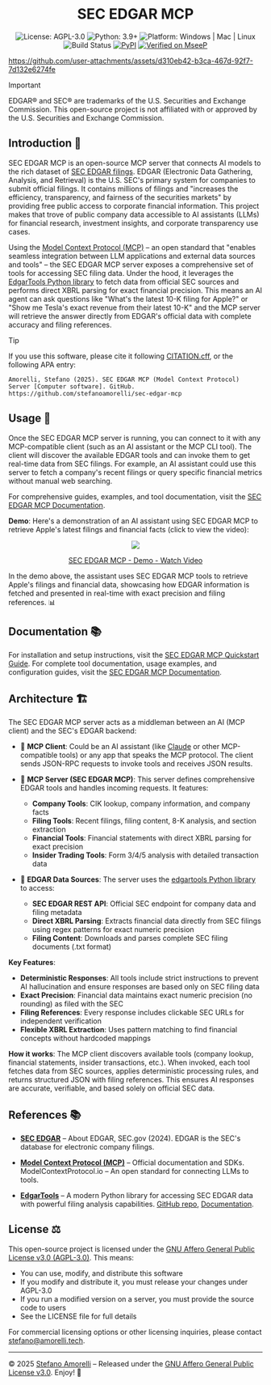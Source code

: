 <div align="center">

# SEC EDGAR MCP

</div>

<p align="center">
  <img alt="License: AGPL-3.0" src="https://img.shields.io/badge/license-AGPL--3.0-blue.svg" />
  <img alt="Python: 3.9+" src="https://img.shields.io/badge/python-3.9+-brightgreen.svg" />
  <img alt="Platform: Windows | Mac | Linux" src="https://img.shields.io/badge/platform-Windows%20%7C%20Mac%20%7C%20Linux-lightgrey.svg" />
  <img alt="Build Status" src="https://img.shields.io/badge/build-passing-brightgreen.svg" />
  <a href="https://pypi.org/project/sec-edgar-mcp/"><img alt="PyPI" src="https://img.shields.io/pypi/v/sec-edgar-mcp.svg" /></a>
  <a href="https://mseep.ai/app/0132880c-5e83-410b-a1d5-d3df08ed7b5c"><img alt="Verified on MseeP" src="https://mseep.ai/badge.svg" /></a>
</p>

https://github.com/user-attachments/assets/d310eb42-b3ca-467d-92f7-7d132e6274fe

> [!IMPORTANT]
> EDGAR® and SEC® are trademarks of the U.S. Securities and Exchange Commission. This open-source project is not affiliated with or approved by the U.S. Securities and Exchange Commission.

## Introduction 📣

SEC EDGAR MCP is an open-source MCP server that connects AI models to the rich dataset of [SEC EDGAR filings](https://www.sec.gov/edgar). EDGAR (Electronic Data Gathering, Analysis, and Retrieval) is the U.S. SEC's primary system for companies to submit official filings. It contains millions of filings and "increases the efficiency, transparency, and fairness of the securities markets" by providing free public access to corporate financial information. This project makes that trove of public company data accessible to AI assistants (LLMs) for financial research, investment insights, and corporate transparency use cases.

Using the [Model Context Protocol (MCP)](https://modelcontextprotocol.io/) – an open standard that "enables seamless integration between LLM applications and external data sources and tools" – the SEC EDGAR MCP server exposes a comprehensive set of tools for accessing SEC filing data. Under the hood, it leverages the [EdgarTools Python library](https://github.com/dgunning/edgartools) to fetch data from official SEC sources and performs direct XBRL parsing for exact financial precision. This means an AI agent can ask questions like "What's the latest 10-K filing for Apple?" or "Show me Tesla's exact revenue from their latest 10-K" and the MCP server will retrieve the answer directly from EDGAR's official data with complete accuracy and filing references.

> [!TIP]
> If you use this software, please cite it following [CITATION.cff](CITATION.cff), or the following APA entry:

`Amorelli, Stefano (2025). SEC EDGAR MCP (Model Context Protocol) Server [Computer software]. GitHub. https://github.com/stefanoamorelli/sec-edgar-mcp`

## Usage 🚀

Once the SEC EDGAR MCP server is running, you can connect to it with any MCP-compatible client (such as an AI assistant or the MCP CLI tool). The client will discover the available EDGAR tools and can invoke them to get real-time data from SEC filings. For example, an AI assistant could use this server to fetch a company's recent filings or query specific financial metrics without manual web searching.

For comprehensive guides, examples, and tool documentation, visit the [SEC EDGAR MCP Documentation](https://sec-edgar-mcp.amorelli.tech/).

**Demo**: Here's a demonstration of an AI assistant using SEC EDGAR MCP to retrieve Apple's latest filings and financial facts (click to view the video):

<div align="center">
    <a href="https://www.loom.com/share/17fcd7d891fe496f9a6b8fb85ede66bb">
      <img style="max-width:300px;" src="https://cdn.loom.com/sessions/thumbnails/17fcd7d891fe496f9a6b8fb85ede66bb-7f8590d1d4bcc2fb-full-play.gif">
    </a>
    <a href="https://www.loom.com/share/17fcd7d891fe496f9a6b8fb85ede66bb">
      <p>SEC EDGAR MCP - Demo - Watch Video</p>
    </a>
</div>

In the demo above, the assistant uses SEC EDGAR MCP tools to retrieve Apple's filings and financial data, showcasing how EDGAR information is fetched and presented in real-time with exact precision and filing references. 📊

## Documentation 📚

For installation and setup instructions, visit the [SEC EDGAR MCP Quickstart Guide](https://sec-edgar-mcp.amorelli.tech/setup/quickstart). For complete tool documentation, usage examples, and configuration guides, visit the [SEC EDGAR MCP Documentation](https://sec-edgar-mcp.amorelli.tech/).

## Architecture 🏗️

The SEC EDGAR MCP server acts as a middleman between an AI (MCP client) and the SEC's EDGAR backend:

- 🔸 **MCP Client**: Could be an AI assistant (like [Claude](https://claude.ai/) or other MCP-compatible tools) or any app that speaks the MCP protocol. The client sends JSON-RPC requests to invoke tools and receives JSON results.

- 🔸 **MCP Server (SEC EDGAR MCP)**: This server defines comprehensive EDGAR tools and handles incoming requests. It features:
  - **Company Tools**: CIK lookup, company information, and company facts
  - **Filing Tools**: Recent filings, filing content, 8-K analysis, and section extraction
  - **Financial Tools**: Financial statements with direct XBRL parsing for exact precision
  - **Insider Trading Tools**: Form 3/4/5 analysis with detailed transaction data

- 🔸 **EDGAR Data Sources**: The server uses the [edgartools Python library](https://github.com/dgunning/edgartools) to access:
  - **SEC EDGAR REST API**: Official SEC endpoint for company data and filing metadata
  - **Direct XBRL Parsing**: Extracts financial data directly from SEC filings using regex patterns for exact numeric precision
  - **Filing Content**: Downloads and parses complete SEC filing documents (.txt format)

**Key Features**:
- **Deterministic Responses**: All tools include strict instructions to prevent AI hallucination and ensure responses are based only on SEC filing data
- **Exact Precision**: Financial data maintains exact numeric precision (no rounding) as filed with the SEC
- **Filing References**: Every response includes clickable SEC URLs for independent verification
- **Flexible XBRL Extraction**: Uses pattern matching to find financial concepts without hardcoded mappings

**How it works**: The MCP client discovers available tools (company lookup, financial statements, insider transactions, etc.). When invoked, each tool fetches data from SEC sources, applies deterministic processing rules, and returns structured JSON with filing references. This ensures AI responses are accurate, verifiable, and based solely on official SEC data.

## References 📚

- **[SEC EDGAR](https://www.sec.gov/edgar)** – About EDGAR, SEC.gov (2024). EDGAR is the SEC's database for electronic company filings.

- **[Model Context Protocol (MCP)](https://modelcontextprotocol.io/)** – Official documentation and SDKs. ModelContextProtocol.io – An open standard for connecting LLMs to tools.

- **[EdgarTools](https://github.com/dgunning/edgartools)** – A modern Python library for accessing SEC EDGAR data with powerful filing analysis capabilities. [GitHub repo](https://github.com/dgunning/edgartools), [Documentation](https://dgunning.github.io/edgartools/).


## License ⚖️

This open-source project is licensed under the [GNU Affero General Public License v3.0 (AGPL-3.0)](LICENSE). This means:
- You can use, modify, and distribute this software
- If you modify and distribute it, you must release your changes under AGPL-3.0
- If you run a modified version on a server, you must provide the source code to users
- See the LICENSE file for full details

For commercial licensing options or other licensing inquiries, please contact stefano@amorelli.tech.

---

© 2025 [Stefano Amorelli](https://amorelli.tech) – Released under the [GNU Affero General Public License v3.0](LICENSE).  Enjoy! 🎉

